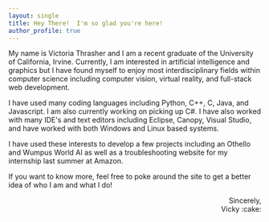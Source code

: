 ```yaml
---
layout: single
title: Hey There!  I'm so glad you're here!
author_profile: true
---
```


My name is Victoria Thrasher and I am a recent graduate of the University of California, Irvine. Currently, I am interested in artificial intelligence and graphics but I have found myself to enjoy most interdisciplinary fields within computer science including computer vision, virtual reality, and full-stack web development.

I have used many coding languages including Python, C++, C, Java, and Javascript. I am also currently working on picking up C#. I have also worked with many IDE's and text editors including Eclipse, Canopy, Visual Studio, and have worked with both Windows and Linux based systems.

I have used these interests to develop a few projects including an Othello and Wumpus World AI as well as a troubleshooting website for my internship last summer at Amazon.

If you want to know more, feel free to poke around the site to get a better idea of who I am and what I do!

<div style="text-align: right"> Sincerely,            </div>
<div style="text-align: right"> Vicky :cake: </div> 
